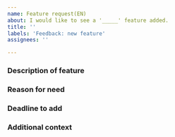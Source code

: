 ```yaml
---
name: Feature request(EN)
about: I would like to see a '_____' feature added.
title: ''
labels: 'Feedback: new feature'
assignees: ''

---
```


### Description of feature
<!-- A clear and concise description of what the feature is. -->


### Reason for need
<!-- A clear and concise description of the need for this feature. -->


### Deadline to add
<!-- By when should that feature be added? -->


### Additional context
<!-- Add any other context about the problem here. -->
